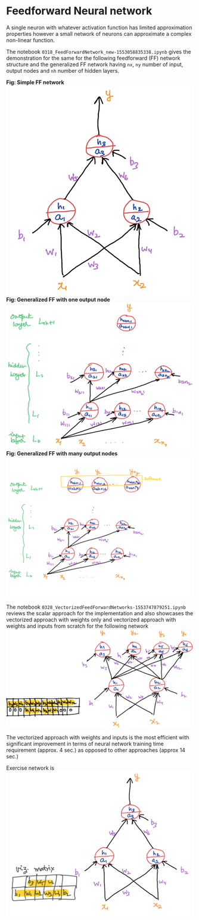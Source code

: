 # Feedforward Neural network

A single neuron with whatever activation function has limited approximation properties however a small network of neurons can approximate a complex non-linear function.

The notebook `0318_FeedForwardNetwork_new-1553058835338.ipynb` gives the demonstration for the same for the following feedforward (FF) network structure and the generalized FF network having `nx`, `ny` number of input, output nodes and `nh` number of hidden layers.

**Fig: Simple FF network**
![](./SimpleNetwork-1553058835338.png)
**Fig: Generalized FF with one output node**
![](./FFNetworkSingle-1552984072224.png)
**Fig: Generalized FF with many output nodes**
![](./FFNetworkMultiClass-1553058835337.png)

The notebook `0328_VectorizedFeedForwardNetworks-1553747879251.ipynb` reviews the scalar approach for the implementation and also showcases the vectorized approach with weights only and vectorized approach with weights and inputs from scratch for the following network
![](./SecondNetwork-1553747879261.png)

The vectorized approach with weights and inputs is the most efficient with significant improvement in terms of neural network training time requirement (approx. 4 sec.) as opposed to other approaches (approx 14 sec.)

Exercise network is ![](./FirstNetwork-1553747879260.png)
